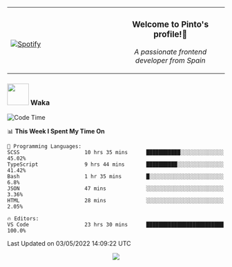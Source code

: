 <table width="100%" align="center"> 
  <tr>
  <td width="50%">
      
&nbsp; <br> [![Spotify](https://novatorem-zeta-rust.vercel.app/api/spotify)](https://open.spotify.com/user/novatorem-zeta-rust)

  </td>
  <td width="50%">
    <h3 align="center">Welcome to Pinto's profile!👋</h3>
    <p align="center"><em>A passionate frontend developer from Spain</em></p>
  </td>
  </table>

### <img src="https://media.giphy.com/media/VgCDAzcKvsR6OM0uWg/giphy.gif" width="50"> Waka

  <!--START_SECTION:waka-->
![Code Time](http://img.shields.io/badge/Code%20Time-306%20hrs%2037%20mins-blue)

📊 **This Week I Spent My Time On** 

```text
💬 Programming Languages: 
SCSS                     10 hrs 35 mins      ███████████░░░░░░░░░░░░░░   45.02% 
TypeScript               9 hrs 44 mins       ██████████░░░░░░░░░░░░░░░   41.42% 
Bash                     1 hr 35 mins        █░░░░░░░░░░░░░░░░░░░░░░░░   6.8% 
JSON                     47 mins             ░░░░░░░░░░░░░░░░░░░░░░░░░   3.36% 
HTML                     28 mins             ░░░░░░░░░░░░░░░░░░░░░░░░░   2.05%

🔥 Editors: 
VS Code                  23 hrs 30 mins      █████████████████████████   100.0%

```


 Last Updated on 03/05/2022 14:09:22 UTC
<!--END_SECTION:waka-->

<div align="center">
<img src="https://github-readme-stats-gilt-tau.vercel.app/api/top-langs/?username=pinto-hub&layout=compact&theme=dracula" />
</div>
